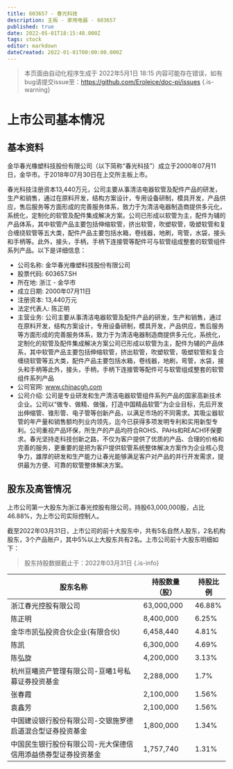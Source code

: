 ```yaml
---
title: 603657 - 春光科技
description: 主板 - 家用电器 - 603657
published: true
date: 2022-05-01T18:15:48.000Z
tags: stock
editor: markdown
dateCreated: 2022-01-01T00:00:00.000Z
---
```


> 本页面由自动化程序生成于 2022年5月1日 18:15
> 内容可能存在错误，如有bug请提交issue至：https://github.com/Eroleice/doc-pi/issues
{.is-warning}

# 上市公司基本情况

## 基本资料

金华春光橡塑科技股份有限公司（以下简称“春光科技”）成立于2000年07月11日，金华市。于2018年07月30日在上交所主板上市。

春光科技注册资本13,440万元，公司主要从事清洁电器软管及配件产品的研发，生产和销售，通过在原料开发，结构方案设计，专用设备研制，模具开发，产品供应，售后服务等方面形成的完善服务体系，致力于为清洁电器制造商提供多元化，系统化，定制化的软管及配件集成解决方案。公司已形成以软管为主，配件为辅的产品体系，其中软管产品主要包括伸缩软管，挤出软管，吹塑软管，吸塑软管和复合缠绕软管等五大类，配件产品主要包括水箱，卷线器，地刷，弯管，水袋，接头和手柄等。此外，接头，手柄，手柄下连接管等配件可与软管组成整套的软管组件系列产品。以下是详细信息：

- 公司名称: 金华春光橡塑科技股份有限公司
- 股票代码: 603657.SH
- 所在地: 浙江 - 金华市
- 成立日期: 2000年07月11日
- 注册资本: 13,440万元
- 法定代表人: 陈正明
- 主营业务: 公司主要从事清洁电器软管及配件产品的研发，生产和销售，通过在原料开发，结构方案设计，专用设备研制，模具开发，产品供应，售后服务等方面形成的完善服务体系，致力于为清洁电器制造商提供多元化，系统化，定制化的软管及配件集成解决方案公司已形成以软管为主，配件为辅的产品体系，其中软管产品主要包括伸缩软管，挤出软管，吹塑软管，吸塑软管和复合缠绕软管等五大类，配件产品主要包括水箱，卷线器，地刷，弯管，水袋，接头和手柄等此外，接头，手柄，手柄下连接管等配件可与软管组成整套的软管组件系列产品
- 公司官网: www.chinacgh.com
- 公司介绍: 公司是专业研发和生产清洁电器软管组件系列产品的国家高新技术企业。公司以“做专、做精、做强，打造中国精品软管”为企业目标，先后开发出伸缩管、锥形管、电子管等创新产品，以满足市场的不同需求。其吸尘器软管的年产量和销售额均列业内领先，迄今已获得多项发明专利和实用新型专利。公司重视产品环保，所生产的产品均符合ROHS、PAHs和REACH环保要求。春光坚持走科技创新之路，不仅为客户提供了优质的产品、合理的价格和完善的服务，更重要的是把为客户提供软管系统整体解决方案作为企业核心竞争力，雄厚的研发和生产能力让春光能够满足客户对产品的并行开发需求，提供最为方便、可靠的软管整体解决方案。


## 股东及高管情况

上市公司第一大股东为浙江春光控股有限公司，持股63,000,000股，占比46.88%，为上市公司实际控制人。

截至2022年03月31日，上市公司的前十大股东中，共有5名自然人股东，2名机构股东，3个产品账户，其中5%以上大股东共有2名。上市公司前十大股东明细如下：

> 股东持股数据截止于：2022年03月31日
{.is-info}

| 股东名称 | 持股数量（股） | 持股比例 |
| --- | --- | --- |
| 浙江春光控股有限公司 | 63,000,000 | 46.88% |
| 陈正明 | 8,400,000 | 6.25% |
| 金华市凯弘投资合伙企业(有限合伙) | 6,458,440 | 4.81% |
| 陈凯 | 6,300,000 | 4.69% |
| 陈弘旋 | 4,200,000 | 3.13% |
| 杭州亘曦资产管理有限公司-亘曦1号私募证券投资基金 | 2,288,000 | 1.7% |
| 张春霞 | 2,100,000 | 1.56% |
| 袁鑫芳 | 2,100,000 | 1.56% |
| 中国建设银行股份有限公司-交银施罗德启道混合型证券投资基金 | 1,800,000 | 1.34% |
| 中国民生银行股份有限公司-光大保德信信用添益债券型证券投资基金 | 1,757,740 | 1.31% |




